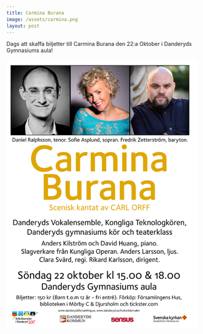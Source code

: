 ```yaml
---
title: Carmina Burana
image: /assets/carmina.png
layout: post
---
```

Dags att skaffa biljetter till Carmina Burana den 22:a Oktober i Danderyds Gymnasiums aula!

<img src="/assets/affish.png" alt="Carminaburana" style="width:500px;height:707px;"> 
